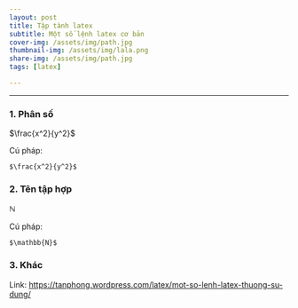 ```yaml
---
layout: post
title: Tập tành latex
subtitle: Một số lệnh latex cơ bản
cover-img: /assets/img/path.jpg
thumbnail-img: /assets/img/lala.png
share-img: /assets/img/path.jpg
tags: [latex]

---
```



<style TYPE="text/css">
code.has-jax {font: inherit; font-size: 100%; background: inherit; border: inherit;}
</style>
<script type="text/x-mathjax-config">
MathJax.Hub.Config({
    tex2jax: {
        inlineMath: [['$','$'], ['\\(','\\)']],
        skipTags: ['script', 'noscript', 'style', 'textarea', 'pre'] // removed 'code' entry
    }
});
MathJax.Hub.Queue(function() {
    var all = MathJax.Hub.getAllJax(), i;
    for(i = 0; i < all.length; i += 1) {
        all[i].SourceElement().parentNode.className += ' has-jax';
    }
});
</script>
<script type="text/javascript" src="https://cdnjs.cloudflare.com/ajax/libs/mathjax/2.7.4/MathJax.js?config=TeX-AMS_HTML-full"></script>

----------------
### 1. Phân số 

$\frac{x^2}{y^2}$

Cú pháp:

~~~
$\frac{x^2}{y^2}$
~~~

### 2. Tên tập hợp

$\mathbb{N}$

Cú pháp:

~~~
$\mathbb{N}$
~~~

### 3. Khác

Link: https://tanphong.wordpress.com/latex/mot-so-lenh-latex-thuong-su-dung/